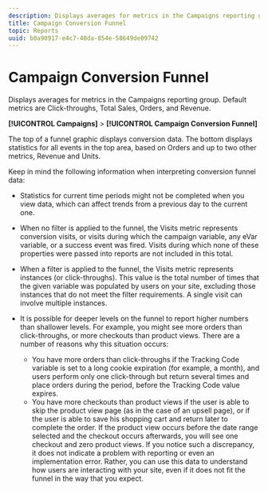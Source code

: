 ```yaml
---
description: Displays averages for metrics in the Campaigns reporting group. Default metrics are Click-throughs, Total Sales, Orders, and Revenue.
title: Campaign Conversion Funnel
topic: Reports
uuid: b0a90917-e4c7-40da-854e-58649de09742
---
```


# Campaign Conversion Funnel

Displays averages for metrics in the Campaigns reporting group. Default metrics are Click-throughs, Total Sales, Orders, and Revenue.

 **[!UICONTROL Campaigns]** > **[!UICONTROL Campaign Conversion Funnel]**

The top of a funnel graphic displays conversion data. The bottom displays statistics for all events in the top area, based on Orders and up to two other metrics, Revenue and Units.

Keep in mind the following information when interpreting conversion funnel data:

* Statistics for current time periods might not be completed when you view data, which can affect trends from a previous day to the current one.
* When no filter is applied to the funnel, the Visits metric represents conversion visits, or visits during which the campaign variable, any eVar variable, or a success event was fired. Visits during which none of these properties were passed into reports are not included in this total.
* When a filter is applied to the funnel, the Visits metric represents instances (or click-throughs). This value is the total number of times that the given variable was populated by users on your site, excluding those instances that do not meet the filter requirements. A single visit can involve multiple instances.
* It is possible for deeper levels on the funnel to report higher numbers than shallower levels. For example, you might see more orders than click-throughs, or more checkouts than product views. There are a number of reasons why this situation occurs:

    * You have more orders than click-throughs if the Tracking Code variable is set to a long cookie expiration (for example, a month), and users perform only one click-through but return several times and place orders during the period, before the Tracking Code value expires.
    * You have more checkouts than product views if the user is able to skip the product view page (as in the case of an upsell page), or if the user is able to save his shopping cart and return later to complete the order. If the product view occurs before the date range selected and the checkout occurs afterwards, you will see one checkout and zero product views. If you notice such a discrepancy, it does not indicate a problem with reporting or even an implementation error. Rather, you can use this data to understand how users are interacting with your site, even if it does not fit the funnel in the way that you expect.

